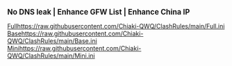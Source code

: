<big>**No DNS leak | Enhance GFW List | Enhance China IP**</big>  

[Full](https://raw.githubusercontent.com/Chiaki-QWQ/ClashRules/main/Full.ini)https://raw.githubusercontent.com/Chiaki-QWQ/ClashRules/main/Full.ini
[Base](https://raw.githubusercontent.com/Chiaki-QWQ/ClashRules/main/Base.ini)https://raw.githubusercontent.com/Chiaki-QWQ/ClashRules/main/Base.ini
[Mini](https://raw.githubusercontent.com/Chiaki-QWQ/ClashRules/main/Mini.ini)https://raw.githubusercontent.com/Chiaki-QWQ/ClashRules/main/Mini.ini
